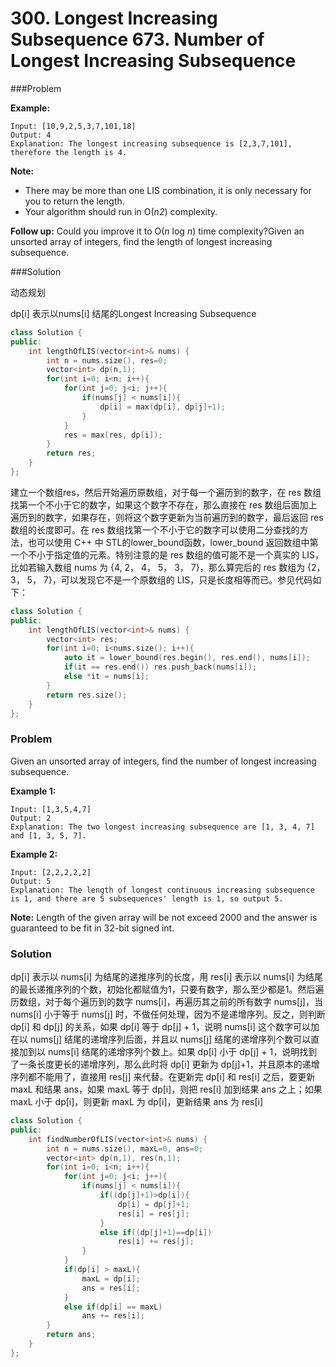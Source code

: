 # 300. Longest Increasing Subsequence  673. Number of Longest Increasing Subsequence

###Problem

**Example:**

```
Input: [10,9,2,5,3,7,101,18]
Output: 4 
Explanation: The longest increasing subsequence is [2,3,7,101], therefore the length is 4. 
```

**Note:**

- There may be more than one LIS combination, it is only necessary for you to return the length.
- Your algorithm should run in O(*n2*) complexity.

**Follow up:** Could you improve it to O(*n* log *n*) time complexity?Given an unsorted array of integers, find the length of longest increasing subsequence.

###Solution

动态规划

dp[i] 表示以nums[i] 结尾的Longest Increasing Subsequence

```c++
class Solution {
public:
    int lengthOfLIS(vector<int>& nums) {
        int n = nums.size(), res=0;
        vector<int> dp(n,1);
        for(int i=0; i<n; i++){
            for(int j=0; j<i; j++){
                if(nums[j] < nums[i]){
                    dp[i] = max(dp[i], dp[j]+1);
                }
            }
            res = max(res, dp[i]);
        }
        return res;
    }
};
```

建立一个数组res，然后开始遍历原数组，对于每一个遍历到的数字，在 res 数组找第一个不小于它的数字，如果这个数字不存在，那么直接在 res 数组后面加上遍历到的数字，如果存在，则将这个数字更新为当前遍历到的数字，最后返回 res 数组的长度即可。在 res 数组找第一个不小于它的数字可以使用二分查找的方法，也可以使用 C++ 中 STL的lower_bound函数，lower_bound 返回数组中第一个不小于指定值的元素。特别注意的是 res 数组的值可能不是一个真实的 LIS，比如若输入数组 nums 为 {4, 2， 4， 5， 3， 7}，那么算完后的 res 数组为 {2， 3， 5， 7}，可以发现它不是一个原数组的 LIS，只是长度相等而已。参见代码如下：

```c++
class Solution {
public:
    int lengthOfLIS(vector<int>& nums) {
        vector<int> res;
        for(int i=0; i<nums.size(); i++){
            auto it = lower_bound(res.begin(), res.end(), nums[i]);
            if(it == res.end()) res.push_back(nums[i]);
            else *it = nums[i];
        }
        return res.size();
    }
};
```



### Problem

Given an unsorted array of integers, find the number of longest increasing subsequence.

**Example 1:**

```
Input: [1,3,5,4,7]
Output: 2
Explanation: The two longest increasing subsequence are [1, 3, 4, 7] and [1, 3, 5, 7].
```



**Example 2:**

```
Input: [2,2,2,2,2]
Output: 5
Explanation: The length of longest continuous increasing subsequence is 1, and there are 5 subsequences' length is 1, so output 5.
```



**Note:** Length of the given array will be not exceed 2000 and the answer is guaranteed to be fit in 32-bit signed int.



### Solution

dp[i] 表示以 nums[i] 为结尾的递推序列的长度，用 res[i] 表示以 nums[i] 为结尾的最长递推序列的个数，初始化都赋值为1，只要有数字，那么至少都是1。然后遍历数组，对于每个遍历到的数字 nums[i]，再遍历其之前的所有数字 nums[j]，当 nums[i] 小于等于 nums[j] 时，不做任何处理，因为不是递增序列。反之，则判断 dp[i] 和 dp[j] 的关系，如果 dp[i] 等于 dp[j] + 1，说明 nums[i] 这个数字可以加在以 nums[j] 结尾的递增序列后面，并且以 nums[j] 结尾的递增序列个数可以直接加到以 nums[i] 结尾的递增序列个数上。如果 dp[i] 小于 dp[j] + 1，说明找到了一条长度更长的递增序列，那么此时将 dp[i] 更新为 dp[j]+1，并且原本的递增序列都不能用了，直接用 res[j] 来代替。在更新完 dp[i] 和 res[i] 之后，要更新 maxL 和结果 ans，如果 maxL 等于 dp[i]，则把 res[i] 加到结果 ans 之上；如果 maxL 小于 dp[i]，则更新 maxL 为 dp[i]，更新结果 ans 为 res[i]

```c++
class Solution {
public:
    int findNumberOfLIS(vector<int>& nums) {
        int n = nums.size(), maxL=0, ans=0;
        vector<int> dp(n,1), res(n,1);
        for(int i=0; i<n; i++){
            for(int j=0; j<i; j++){
                if(nums[j] < nums[i]){
                    if((dp[j]+1)>dp[i]){
                        dp[i] = dp[j]+1;
                        res[i] = res[j];
                    }
                    else if((dp[j]+1)==dp[i])
                        res[i] += res[j];
                }
            }
            if(dp[i] > maxL){
                maxL = dp[i];
                ans = res[i];
            }
            else if(dp[i] == maxL)
                ans += res[i];
        }
        return ans;
    }
};
```



